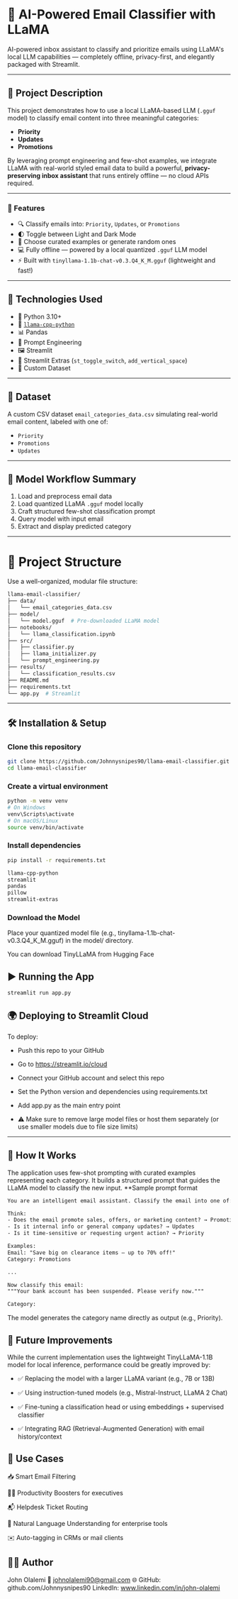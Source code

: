 # 📧 AI-Powered Email Classifier with LLaMA

AI-powered inbox assistant to classify and prioritize emails using LLaMA's local LLM capabilities — completely offline, privacy-first, and elegantly packaged with Streamlit.

---

## 🚀 Project Description

This project demonstrates how to use a local LLaMA-based LLM (`.gguf` model) to classify email content into three meaningful categories:

- **Priority**
- **Updates**
- **Promotions**

By leveraging prompt engineering and few-shot examples, we integrate LLaMA with real-world styled email data to build a powerful, **privacy-preserving inbox assistant** that runs entirely offline — no cloud APIs required.

---

### 🔧 Features

- 🔍 Classify emails into: `Priority`, `Updates`, or `Promotions`
- 🌓 Toggle between Light and Dark Mode
- 🔀 Choose curated examples or generate random ones
- 💻 Fully offline — powered by a local quantized `.gguf` LLM model
- ⚡ Built with `tinyllama-1.1b-chat-v0.3.Q4_K_M.gguf` (lightweight and fast!)

---

## 🧪 Technologies Used

- 🐍 Python 3.10+
- 🧠 [`llama-cpp-python`](https://github.com/abetlen/llama-cpp-python)
- 📊 Pandas
- 🧩 Prompt Engineering
- 🖼️ Streamlit
- 🧰 Streamlit Extras (`st_toggle_switch`, `add_vertical_space`)
- 🧪 Custom Dataset

---

## 📁 Dataset

A custom CSV dataset `email_categories_data.csv` simulating real-world email content, labeled with one of:

- `Priority`
- `Promotions`
- `Updates`

---

## 🧠 Model Workflow Summary

1. Load and preprocess email data  
2. Load quantized LLaMA `.gguf` model locally  
3. Craft structured few-shot classification prompt  
4. Query model with input email  
5. Extract and display predicted category  

---

# 📁 Project Structure
Use a well-organized, modular file structure:
``` bash
llama-email-classifier/
├── data/
│   └── email_categories_data.csv
├── model/
│   └── model.gguf  # Pre-downloaded LLaMA model
├── notebooks/
│   └── llama_classification.ipynb
├── src/
│   ├── classifier.py
│   ├── llama_initializer.py
│   └── prompt_engineering.py
├── results/
│   └── classification_results.csv
├── README.md
├── requirements.txt
└── app.py  # Streamlit
```


---

## 🛠️ Installation & Setup

### Clone this repository

```bash
git clone https://github.com/Johnnysnipes90/llama-email-classifier.git
cd llama-email-classifier
```

### Create a virtual environment
```bash
python -m venv venv
# On Windows
venv\Scripts\activate
# On macOS/Linux
source venv/bin/activate
```

### Install dependencies
```bash
pip install -r requirements.txt
```
```txt
llama-cpp-python
streamlit
pandas
pillow
streamlit-extras
```

### Download the Model
Place your quantized model file (e.g., tinyllama-1.1b-chat-v0.3.Q4_K_M.gguf) in the model/ directory.

You can download TinyLLaMA from Hugging Face

## ▶️ Running the App
```bash
streamlit run app.py
```
## 🌍 Deploying to Streamlit Cloud
To deploy:

- Push this repo to your GitHub

- Go to https://streamlit.io/cloud

- Connect your GitHub account and select this repo

- Set the Python version and dependencies using requirements.txt

- Add app.py as the main entry point

- ⚠️ Make sure to remove large model files or host them separately (or use smaller models due to file size limits)

---
## 🧠 How It Works
The application uses few-shot prompting with curated examples representing each category. It builds a structured prompt that guides the LLaMA model to classify the new input.
**Sample prompt format
```txt
You are an intelligent email assistant. Classify the email into one of: Priority, Updates, or Promotions.

Think:
- Does the email promote sales, offers, or marketing content? → Promotions
- Is it internal info or general company updates? → Updates
- Is it time-sensitive or requesting urgent action? → Priority

Examples:
Email: "Save big on clearance items – up to 70% off!"
Category: Promotions

...

Now classify this email:
"""Your bank account has been suspended. Please verify now."""

Category:
```
The model generates the category name directly as output (e.g., Priority).


## 🧭 Future Improvements
While the current implementation uses the lightweight TinyLLaMA-1.1B model for local inference, performance could be greatly improved by:

- ✅ Replacing the model with a larger LLaMA variant (e.g., 7B or 13B)

- ✅ Using instruction-tuned models (e.g., Mistral-Instruct, LLaMA 2 Chat)

- ✅ Fine-tuning a classification head or using embeddings + supervised classifier

- ✅ Integrating RAG (Retrieval-Augmented Generation) with email history/context

## 📌 Use Cases
📥 Smart Email Filtering

🧑‍💼 Productivity Boosters for executives

📬 Helpdesk Ticket Routing

🧠 Natural Language Understanding for enterprise tools

✉️ Auto-tagging in CRMs or mail clients



## 🧑‍💻 Author
John Olalemi
📧 johnolalemi90@gmail.com
🌐 GitHub: github.com/Johnnysnipes90 
LinkedIn: www.linkedin.com/in/john-olalemi

